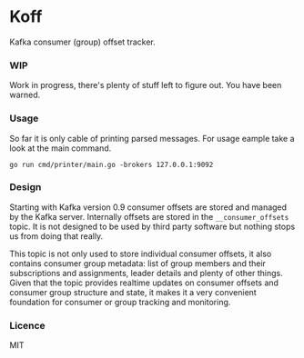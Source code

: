 # Koff

Kafka consumer (group) offset tracker.

### WIP

Work in progress, there's plenty of stuff left to figure out. You have been 
warned.

### Usage

So far it is only cable of printing parsed messages. For usage eample take a 
look at the main command.

```
go run cmd/printer/main.go -brokers 127.0.0.1:9092
```

### Design

Starting with Kafka version 0.9 consumer offsets are stored and managed by the
Kafka server. Internally offsets are stored in the `__consumer_offsets` topic.
It is not designed to be used by third party software but nothing stops us from
doing that really. 

This topic is not only used to store individual consumer offsets, it also 
contains consumer group metadata: list of group members and their subscriptions
and assignments, leader details and plenty of other things. Given that the topic
provides realtime updates on consumer offsets and consumer group structure and
state, it makes it a very convenient foundation for consumer or group tracking
and monitoring.

### Licence

MIT